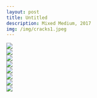 ```yaml
---
layout: post
title: Untitled
description: Mixed Medium, 2017
img: /img/cracks1.jpeg
---
```



<div class="img_row">
  <img class="col three" src="/img/cracks1.jpeg"/>
</div>
<div class="img_row">
  <img class="col three" src="/img/cracks2.jpeg"/>
</div>
<div class="img_row">
  <img class="col three" src="/img/cracks3.jpeg"/>
</div>
<div class="img_row">
  <img class="col three" src="/img/cracks4.jpeg"/>
</div>
<div class="img_row">
  <img class="col three" src="/img/cracks5.jpeg"/>
</div>
<div class="img_row">
  <img class="col three" src="/img/cracks6.jpeg"/>
</div>
<div class="img_row">
  <img class="col three" src="/img/cracks7.jpeg"/>
</div>
<div class="img_row">
  <img class="col three" src="/img/cracks8.jpeg"/>
</div>
<div class="col three caption">
</div>
